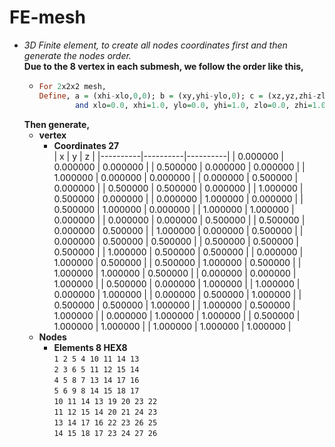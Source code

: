 # FE-mesh
* *3D Finite element, to create all nodes coordinates first and then generate the nodes order.*  
    **Due to the 8 vertex in each submesh, we follow the order like this,**   
    - ```haskell
      For 2x2x2 mesh,   
      Define, a = (xhi-xlo,0,0); b = (xy,yhi-ylo,0); c = (xz,yz,zhi-zlo) as three lattice vector, 
              and xlo=0.0, xhi=1.0, ylo=0.0, yhi=1.0, zlo=0.0, zhi=1.0, xy=0.0,   xz=0.0, yz=0.0.
      ```  
    **Then generate,**  
    - **vertex**  
      - **Coordinates 27**  
        | x        | y        | z        |
        |----------|----------|----------|
        | 0.000000 | 0.000000 | 0.000000 |
        | 0.500000 | 0.000000 | 0.000000 |
        | 1.000000 | 0.000000 | 0.000000 |
        | 0.000000 | 0.500000 | 0.000000 |
        | 0.500000 | 0.500000 | 0.000000 |
        | 1.000000 | 0.500000 | 0.000000 |
        | 0.000000 | 1.000000 | 0.000000 |
        | 0.500000 | 1.000000 | 0.000000 |
        | 1.000000 | 1.000000 | 0.000000 |
        | 0.000000 | 0.000000 | 0.500000 |
        | 0.500000 | 0.000000 | 0.500000 |
        | 1.000000 | 0.000000 | 0.500000 |
        | 0.000000 | 0.500000 | 0.500000 |
        | 0.500000 | 0.500000 | 0.500000 |
        | 1.000000 | 0.500000 | 0.500000 |
        | 0.000000 | 1.000000 | 0.500000 |
        | 0.500000 | 1.000000 | 0.500000 |
        | 1.000000 | 1.000000 | 0.500000 |
        | 0.000000 | 0.000000 | 1.000000 |
        | 0.500000 | 0.000000 | 1.000000 |
        | 1.000000 | 0.000000 | 1.000000 |
        | 0.000000 | 0.500000 | 1.000000 |
        | 0.500000 | 0.500000 | 1.000000 |
        | 1.000000 | 0.500000 | 1.000000 |
        | 0.000000 | 1.000000 | 1.000000 |
        | 0.500000 | 1.000000 | 1.000000 |
        | 1.000000 | 1.000000 | 1.000000 |
     - **Nodes**
       - **Elements 8 HEX8**  
         ```1 2 5 4 10 11 14 13```  
         ```2 3 6 5 11 12 15 14```   
         ```4 5 8 7 13 14 17 16```  
         ```5 6 9 8 14 15 18 17```  
         ```10 11 14 13 19 20 23 22```  
         ```11 12 15 14 20 21 24 23```  
         ```13 14 17 16 22 23 26 25```  
         ```14 15 18 17 23 24 27 26```  


